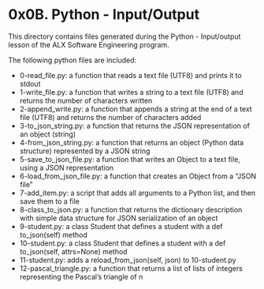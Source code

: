 # 0x0B. Python - Input/Output

This directory contains files generated during the Python - Input/output lesson
of the ALX Software Engineering program.

The following python files are included:

- 0-read_file.py: a function that reads a text file (UTF8) and prints it to stdout
- 1-write_file.py: a function that writes a string to a text file (UTF8) and returns
  the number of characters written
- 2-append_write.py: a function that appends a string at the end of a text file
  (UTF8) and returns the number of characters added
- 3-to_json_string.py: a function that returns the JSON representation of an object (string)
- 4-from_json_string.py: a function that returns an object (Python data structure)
represented by a JSON string
- 5-save_to_json_file.py: a function that writes an Object to a text file, using a JSON
representation
- 6-load_from_json_file.py: a function that creates an Object from a “JSON file”
- 7-add_item.py: a script that adds all arguments to a Python list, and then save them to a file
- 8-class_to_json.py: a function that returns the dictionary description with simple data structure
for JSON serialization of an object
- 9-student.py: a class Student that defines a student with a def to_json(self) method
- 10-student.py: a class Student that defines a student with a def to_json(self, attrs=None) method
- 11-student.py: adds a reload_from_json(self, json) to 10-student.py
- 12-pascal_triangle.py: a function that returns a list of lists of integers representing the
Pascal’s triangle of n
